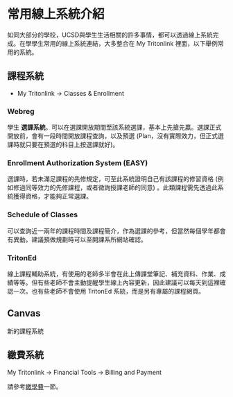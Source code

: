 # 常用線上系統介紹

如同大部分的學校，UCSD與學生生活相關的許多事情，都可以透過線上系統完成。在學學生常用的線上系統連結，大多整合在 My Tritonlink 裡面，以下舉例常用的系統。

## 課程系統

- My Tritonlink → Classes & Enrollment


### Webreg

學生 **選課系統**。可以在選課開放期間至該系統選課，基本上先搶先贏。選課正式開放前，會有一段時間開放課程查詢，以及預選 (Plan，沒有實際效力，但正式選課時就只要在預選的科目上按選課就好)。

### Enrollment Authorization System (EASY)

選課時，若未滿足課程的先修規定，可至此系統證明自己有該課程的修習資格 (例如修過同等效力的先修課程，或者徵詢授課老師的同意) 。此類課程需先透過此系統獲得資格，才能夠正常選課。

### Schedule of Classes

可以查詢近一兩年的課程時間及課程簡介，作為選課的參考，但當然每個學年都會有異動，建議預做規劃時可以至開課系所網站確認。

### TritonEd

線上課程輔助系統，有使用的老師多半會在此上傳課堂筆記、補充資料、作業、成績等等。但有些老師不會主動提醒學生線上內容更新，因此建議可以每天到這裡確認一次。也有些老師不會使用 TritonEd 系統，而是另有專屬的課程網頁。

## Canvas

新的課程系統

## 繳費系統

My Tritonlink → Financial Tools → Billing and Payment

請參考[繳學費](/5_到美應辦手續/繳學費.md)一節。